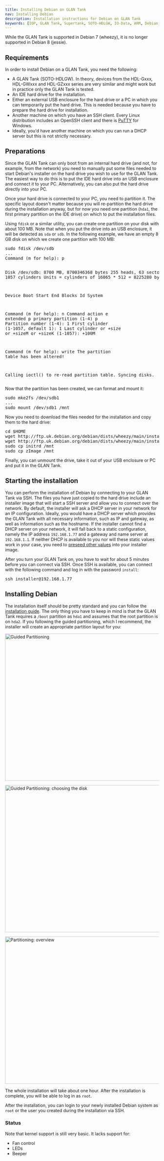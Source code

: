 ```yaml
---
title: Installing Debian on GLAN Tank
nav: Installing Debian
description: Installation instructions for Debian on GLAN Tank
keywords: [IOP, GLAN Tank, Supertank, SOTO-HDLGW, IO-Data, ARM, Debian, installation]
---
```


While the GLAN Tank is supported in Debian 7 (wheezy), it is no longer
supported in Debian 8 (jessie).

<h2>Requirements</h2>

In order to install Debian on a GLAN Tank, you need the following:

<ul>

<li>A GLAN Tank (SOTO-HDLGW).  In theory, devices from the HDL-Gxxx,
HDL-GWxxx and HDL-GZxxx series are very similar and might work but in
practice only the GLAN Tank is tested.</li>

<li>An IDE hard drive for the installation.</li>

<li>Either an external USB enclosure for the hard drive or a PC in which
you can temporarily put the hard drive.  This is needed because you have to
prepare the hard drive for installation.</li>

<li>Another machine on which you have an SSH client.  Every Linux
distribution includes an OpenSSH client and there is <a href =
"http://www.chiark.greenend.org.uk/~sgtatham/putty/download.html">PuTTY</a>
for Windows.</li>

<li>Ideally, you'd have another machine on which you can run a DHCP server
but this is not strictly necessary.</li>

</ul>

<h2>Preparations</h2>

Since the GLAN Tank can only boot from an internal hard drive (and not, for
example, from the network) you need to manually put some files needed to
start Debian's installer on the hard drive you wish to use for the GLAN
Tank.  The easiest way to do this is to put the IDE hard drive into an USB
enclosure and connect it to your PC.  Alternatively, you can also put the
hard drive directly into your PC.

Once your hard drive is connected to your PC, you need to partition it.
The specific layout doesn't matter because you will re-partition the hard
drive during the installation anyway, but for now you need one partition
(`hda1`, the first primary partition on the IDE drive) on which to put the
installation files.

Using `fdisk` or a similar utility, you can create one partition on your
disk with about 100 MB.  Note that when you put the drive into an USB
enclosure, it will be detected as `sda` or `sdb`.  In the following
example, we have an empty 8 GB disk on which we create one partition with
100 MB:

<div class="code">
<pre>
sudo fdisk /dev/sdb
...
Command (m for help): <span class="input">p</span>

Disk /dev/sdb: 8700 MB, 8700346368 bytes
255 heads, 63 sectors/track, 1057 cylinders
Units = cylinders of 16065 * 512 = 8225280 bytes

   Device Boot      Start         End      Blocks   Id  System

Command (m for help): <span class="input">n</span>
Command action
   e   extended
   p   primary partition (1-4)
<span class="input">p</span>
Partition number (1-4): <span class="input">1</span>
First cylinder (1-1057, default 1): <span class="input">1</span>
Last cylinder or +size or +sizeM or +sizeK (1-1057): <span class="input">+100M</span>

Command (m for help): <span class="input">write</span>
The partition table has been altered!

Calling ioctl() to re-read partition table.
Syncing disks.
</pre>
</div>

Now that the partition has been created, we can format and mount it:

<div class="code">
<pre>
sudo mke2fs /dev/sdb1
...
sudo mount /dev/sdb1 /mnt
</pre>
</div>

Now you need to download the files needed for the installation and copy
them to the hard drive:

<div class="code">
<pre>
cd $HOME
wget http://ftp.uk.debian.org/debian/dists/wheezy/main/installer-armel/current/images/iop32x/network-console/glantank/initrd.gz
wget http://ftp.uk.debian.org/debian/dists/wheezy/main/installer-armel/current/images/iop32x/network-console/glantank/zImage
sudo cp initrd /mnt
sudo cp zImage /mnt
</pre>
</div>

Finally, you can unmount the drive, take it out of your USB enclosure or PC
and put it in the GLAN Tank.

<h2>Starting the installation</h2>

You can perform the installation of Debian by connecting to your GLAN Tank
via SSH.  The files you have just copied to the hard drive include an
installer image that will start a SSH server and allow you to connect over
the network.  By default, the installer will ask a DHCP server in your
network for an IP configuration.  Ideally, you would have a DHCP server
which provides the GLAN Tank with all necessary information, such as IP and
gateway, as well as information such as the hostname.  If the installer
cannot find a DHCP server on your network, it will fall back to a static
configuration, namely the IP address `192.168.1.77` and a gateway and name
server at `192.168.1.1`.  If neither DHCP is available to you nor will
these static values work in your case, you need to <a href =
"../preseed/">preseed other values</a> into your installer image.

After you turn your GLAN Tank on, you have to wait for about 5 minutes
before you can connect via SSH.  Once SSH is available, you can connect
with the following command and log in with the password `install`:

<div class="code">
<pre>
ssh installer@<span class="input">192.168.1.77</span>
</pre>
</div>

<h2>Installing Debian</h2>

The installation itself should be pretty standard and you can follow the <a
href = "http://www.debian.org/releases/wheezy/armel/">installation
guide</a>.  The only thing you have to keep in mind is that the GLAN Tank
requires a `/boot` partition as `hda1` and assumes that the root partition
is on `hda2`.  If you following the guided partitioning, which I recommend,
the installer will create an appropriate partition layout for you:

<p><img src = "../images/partman-guided.png" class="border" alt = "Guided Partitioning" width="802" height="482" /></p>

<p><img src = "../images/partman-disk.png" class="border" alt = "Guided Partitioning: choosing the disk" width="802" height="482" /></p>

<p><img src = "../images/partman-overview.png" class="border" alt = "Partitioning: overview" width="802" height="482" /></p>

The whole installation will take about one hour.  After the installation is
complete, you will be able to log in as `root`.

After the installation, you can login to your newly installed Debian system
as `root` or the user you created during the installation via SSH.

<h3>Status</h3>

Note that kernel support is still very basic.  It lacks support for:

<ul>

<li>Fan control</li>

<li>LEDs</li>

<li>Beeper</li>

</ul>

